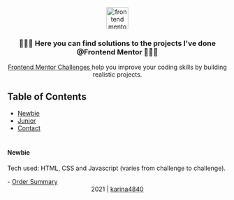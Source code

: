 <div align="center"> 
    <image align="center" height="50px" src="https://www.frontendmentor.io/static/images/logo-desktop.svg" alt="frontend mentor logo" >
</div>
   
<div>
<h3 align= "center">👩🏻‍💻 Here you can find solutions to the projects I've done @Frontend Mentor 👩🏻‍💻</h3>
    <div align="center">
    <p>    
    <a href="https://www.frontendmentor.io/challenges">
      Frontend Mentor Challenges
    </a>
     help you improve your coding skills by building realistic projects.
    </p>
</div>
</div>

## Table of Contents
- [Newbie](#newbie) 
- [Junior](#junior)  
- [Contact](#contact)

# <h4>Newbie
<p> Tech used: HTML, CSS and Javascript (varies from challenge to challenge). </p>
    - <a href="https://github.com/karina4840/order-summary"> Order Summary </a>

    
    
    
    
    
<div align="center">
    2021 | <a href="https://github.com/karina4840"> karina4840 </a>
</div>
